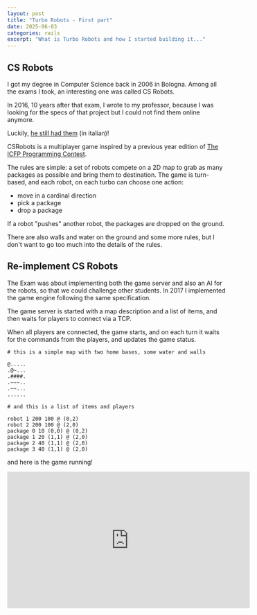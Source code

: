 ```yaml
---
layout: post
title: "Turbo Robots - First part"
date: 2025-06-03
categories: rails
excerpt: "What is Turbo Robots and how I started building it..."
---
```


## CS Robots

I got my degree in Computer Science back in 2006 in Bologna. 
Among all the exams I took, an interesting one was called CS Robots.

In 2016, 10 years after that exam, I wrote to my professor, because I was looking for the specs of that project 
but I could not find them online anymore.

Luckily, [he still had them](/assets/csrobots.pdf) (in italian)!

CSRobots is a multiplayer game inspired by a previous year edition of [The ICFP Programming Contest](http://icfpc.eecs.northwestern.edu/spec.html).

The rules are simple: a set of robots compete on a 2D map to grab as many packages as possible and bring them to destination.
The game is turn-based, and each robot, on each turbo can choose one action:
* move in a cardinal direction
* pick a package
* drop a package

If a robot "pushes" another robot, the packages are dropped on the ground.

There are also walls and water on the ground and some more rules, but I don't want to go too much into the details of the rules.

## Re-implement CS Robots

The Exam was about implementing both the game server and also an AI for the robots, so that we could challenge other students.
In 2017 I implemented the game engine following the same specification.

The game server is started with a map description and a list of items, and then waits for players to connect via a TCP.

When all players are connected, the game starts, and on each turn it waits for the commands from the players, and updates the game status.

```
# this is a simple map with two home bases, some water and walls
 
@.....
.@~...
.####.
.~~~..
.~~...
......
```

```
# and this is a list of items and players

robot 1 200 100 @ (0,2)
robot 2 200 100 @ (2,0)
package 0 10 (0,0) @ (0,2)
package 1 20 (1,1) @ (2,0)
package 2 40 (1,1) @ (2,0)
package 3 40 (1,1) @ (2,0)
```

and here is the game running!

<iframe width="560" height="315" src="https://www.youtube.com/embed/Iu2ox7X_0c4" title="CS Robots demo" frameborder="0" allow="accelerometer; autoplay; clipboard-write; encrypted-media; gyroscope; picture-in-picture" allowfullscreen></iframe>

